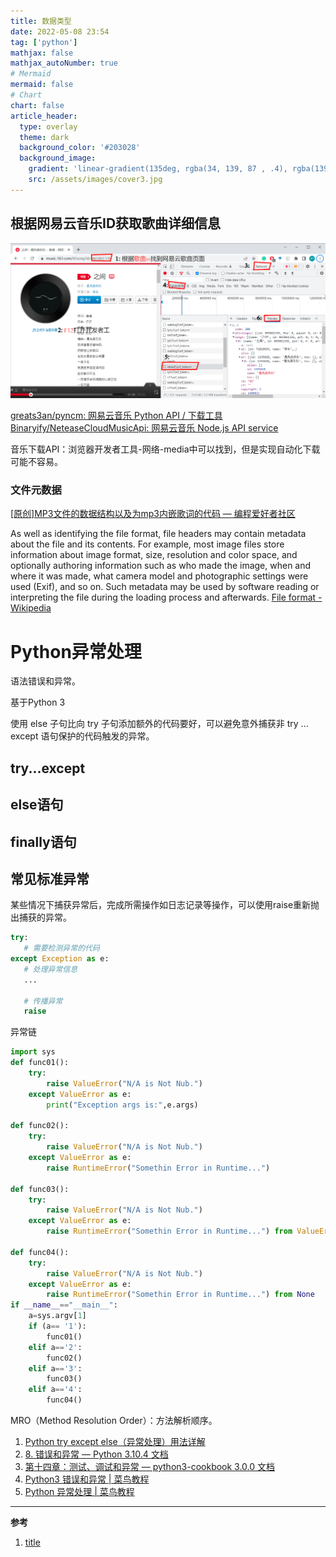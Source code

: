 ```yaml
---
title: 数据类型
date: 2022-05-08 23:54
tag: ['python']
mathjax: false
mathjax_autoNumber: true
# Mermaid
mermaid: false
# Chart
chart: false
article_header:
  type: overlay
  theme: dark
  background_color: '#203028'
  background_image:
    gradient: 'linear-gradient(135deg, rgba(34, 139, 87 , .4), rgba(139, 34, 139, .4))'
    src: /assets/images/cover3.jpg
---
```


## 根据网易云音乐ID获取歌曲详细信息

![](/assets/post_pic/163music_browser_f12.png)

[greats3an/pyncm: 网易云音乐 Python API / 下载工具](https://github.com/greats3an/pyncm)
[Binaryify/NeteaseCloudMusicApi: 网易云音乐 Node.js API service](https://github.com/Binaryify/NeteaseCloudMusicApi)






音乐下载API：浏览器开发者工具-网络-media中可以找到，但是实现自动化下载可能不容易。

### 文件元数据

[[原创]MP3文件的数据结构以及为mp3内嵌歌词的代码 — 编程爱好者社区](http://bbs.pfan.cn/post-372622.html)


As well as identifying the file format, file headers may contain metadata about the file and its contents. For example, most image files store information about image format, size, resolution and color space, and optionally authoring information such as who made the image, when and where it was made, what camera model and photographic settings were used (Exif), and so on. Such metadata may be used by software reading or interpreting the file during the loading process and afterwards.
[File format - Wikipedia](https://en.wikipedia.org/wiki/File_format)



# Python异常处理

语法错误和异常。

基于Python 3

使用 else 子句比向 try 子句添加额外的代码要好，可以避免意外捕获非 try ... except 语句保护的代码触发的异常。

## try...except

## else语句

## finally语句

## 常见标准异常


某些情况下捕获异常后，完成所需操作如日志记录等操作，可以使用raise重新抛出捕获的异常。
```python
try:
   # 需要检测异常的代码
except Exception as e:
   # 处理异常信息
   ...

   # 传播异常
   raise
```
异常链
```python
import sys
def func01():
    try:
        raise ValueError("N/A is Not Nub.")
    except ValueError as e:
        print("Exception args is:",e.args)

def func02():
    try:
        raise ValueError("N/A is Not Nub.")
    except ValueError as e:
        raise RuntimeError("Somethin Error in Runtime...")

def func03():
    try:
        raise ValueError("N/A is Not Nub.")
    except ValueError as e:
        raise RuntimeError("Somethin Error in Runtime...") from ValueError

def func04():
    try:
        raise ValueError("N/A is Not Nub.")
    except ValueError as e:
        raise RuntimeError("Somethin Error in Runtime...") from None
if __name__=="__main__":
    a=sys.argv[1]
    if (a== '1'):
        func01()
    elif a=='2':
        func02()
    elif a=='3':
        func03()
    elif a=='4':
        func04()
```

MRO（Method Resolution Order）：方法解析顺序。

1. [Python try except else（异常处理）用法详解](http://c.biancheng.net/view/2315.html)
2. [8. 错误和异常 — Python 3.10.4 文档](https://docs.python.org/zh-cn/3/tutorial/errors.html)
3. [第十四章：测试、调试和异常 — python3-cookbook 3.0.0 文档](https://python3-cookbook.readthedocs.io/zh_CN/latest/chapters/p14_test_debug_and_exceptions.html)
4. [Python3 错误和异常 | 菜鸟教程](https://www.runoob.com/python3/python3-errors-execptions.html)
5. [Python 异常处理 | 菜鸟教程](https://www.runoob.com/python/python-exceptions.html)

---

**参考**
1. [title](url)